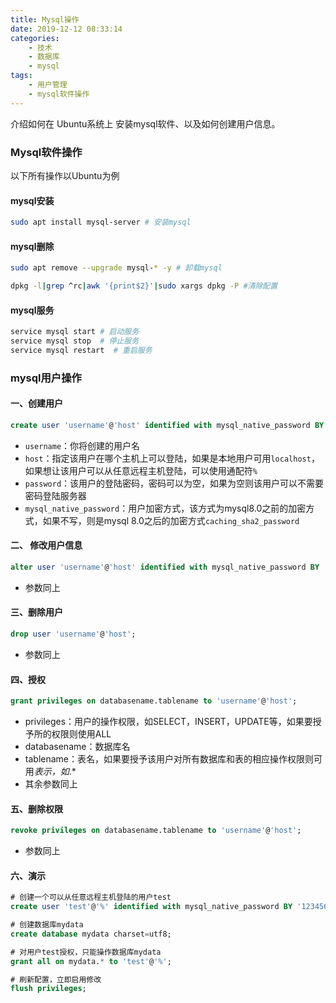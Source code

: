 ```yaml
---
title: Mysql操作
date: 2019-12-12 08:33:14
categories: 
    - 技术
    - 数据库
    - mysql
tags:
    - 用户管理
    - mysql软件操作
---
```

介绍如何在 Ubuntu系统上 安装mysql软件、以及如何创建用户信息。

<!--more-->

### Mysql软件操作

以下所有操作以Ubuntu为例

#### mysql安装

```bash
sudo apt install mysql-server # 安装mysql
```

#### mysql删除

```bash
sudo apt remove --upgrade mysql-* -y # 卸载mysql

dpkg -l|grep ^rc|awk '{print$2}'|sudo xargs dpkg -P #清除配置
```

#### mysql服务

```bash
service mysql start # 启动服务
service mysql stop  # 停止服务
service mysql restart  # 重启服务
```

### mysql用户操作

#### 一、创建用户

```sql
create user 'username'@'host' identified with mysql_native_password BY 'password';
```

- `username`：你将创建的用户名
- `host`：指定该用户在哪个主机上可以登陆，如果是本地用户可用`localhost`，如果想让该用户可以从任意远程主机登陆，可以使用通配符`%`
- `password`：该用户的登陆密码，密码可以为空，如果为空则该用户可以不需要密码登陆服务器
- `mysql_native_password`：用户加密方式，该方式为mysql8.0之前的加密方式，如果不写，则是mysql 8.0之后的加密方式`caching_sha2_password`

#### 二、 修改用户信息

```sql
alter user 'username'@'host' identified with mysql_native_password BY 'password';
```

- 参数同上

#### 三、删除用户

```sql
drop user 'username'@'host';
```

- 参数同上

#### 四、授权

```sql
grant privileges on databasename.tablename to 'username'@'host';
```

- privileges：用户的操作权限，如SELECT，INSERT，UPDATE等，如果要授予所的权限则使用ALL
- databasename：数据库名
- tablename：表名，如果要授予该用户对所有数据库和表的相应操作权限则可用*表示，如*.*
- 其余参数同上

#### 五、删除权限

```sql
revoke privileges on databasename.tablename to 'username'@'host';
```

- 参数同上

#### 六、演示

```sql
# 创建一个可以从任意远程主机登陆的用户test
create user 'test'@'%' identified with mysql_native_password BY '123456';

# 创建数据库mydata
create database mydata charset=utf8;

# 对用户test授权，只能操作数据库mydata
grant all on mydata.* to 'test'@'%';

# 刷新配置，立即启用修改
flush privileges;
```
